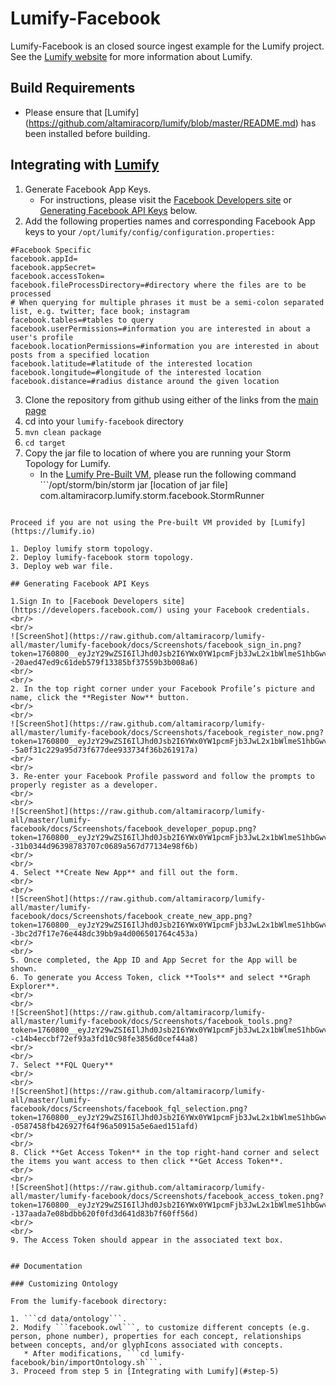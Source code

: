 # Lumify-Facebook

Lumify-Facebook is an closed source ingest example for the Lumify project. See the [Lumify website](http://lumify.io) for more information about Lumify.

## Build Requirements

* Please ensure that [Lumify] (https://github.com/altamiracorp/lumify/blob/master/README.md) has been installed before building.

## Integrating with [Lumify](https://lumify.io)

1. Generate Facebook App Keys.
   * For instructions, please visit the [Facebook Developers site](https://developers.facebook.com/) or [Generating Facebook API Keys](#generating-facebook-api-keys) below.
2. Add the following properties names and corresponding Facebook App keys to your ```/opt/lumify/config/configuration.properties:```

```
#Facebook Specific
facebook.appId=
facebook.appSecret=
facebook.accessToken=
facebook.fileProcessDirectory=#directory where the files are to be processed
# When querying for multiple phrases it must be a semi-colon separated list, e.g. twitter; face book; instagram
facebook.tables=#tables to query 
facebook.userPermissions=#information you are interested in about a user's profile
facebook.locationPermissions=#information you are interested in about posts from a specified location
facebook.latitude=#latitude of the interested location
facebook.longitude=#longitude of the interested location
facebook.distance=#radius distance around the given location
```

3. Clone the repository from github using either of the links from the [main page](https://github.com/altamiracorp/lumify-facebook)
4. cd into your ```lumify-facebook``` directory
5. <a name="step-5"/>```mvn clean package```
6. ```cd target```
7. Copy the jar file to location of where you are running your Storm Topology for Lumify.
   * In the [Lumify Pre-Built VM](https://github.com/altamiracorp/lumify/blob/master/docs/PREBUILT_VM.md), please run the following command ```/opt/storm/bin/storm jar
   [location of jar file]
   com.altamiracorp.lumify.storm.facebook.StormRunner
```

Proceed if you are not using the Pre-built VM provided by [Lumify](https://lumify.io)

1. Deploy lumify storm topology.
2. Deploy lumify-facebook storm topology.
3. Deploy web war file.

## Generating Facebook API Keys

1.Sign In to [Facebook Developers site](https://developers.facebook.com/) using your Facebook credentials.
<br/>
<br/>
![ScreenShot](https://raw.github.com/altamiracorp/lumify-all/master/lumify-facebook/docs/Screenshots/facebook_sign_in.png?token=1760800__eyJzY29wZSI6IlJhd0Jsb2I6YWx0YW1pcmFjb3JwL2x1bWlmeS1hbGwvbWFzdGVyL2x1bWlmeS1mYWNlYm9vay9kb2NzL1NjcmVlbnNob3RzL2ZhY2Vib29rX3NpZ25faW4ucG5nIiwiZXhwaXJlcyI6MTM4OTczNTQyN30%3D--20aed47ed9c61deb579f13385bf37559b3b008a6)
<br/>
<br/>
2. In the top right corner under your Facebook Profile’s picture and name, click the **Register Now** button.
<br/>
<br/>
![ScreenShot](https://raw.github.com/altamiracorp/lumify-all/master/lumify-facebook/docs/Screenshots/facebook_register_now.png?token=1760800__eyJzY29wZSI6IlJhd0Jsb2I6YWx0YW1pcmFjb3JwL2x1bWlmeS1hbGwvbWFzdGVyL2x1bWlmeS1mYWNlYm9vay9kb2NzL1NjcmVlbnNob3RzL2ZhY2Vib29rX3JlZ2lzdGVyX25vdy5wbmciLCJleHBpcmVzIjoxMzg5NzM1MzY0fQ%3D%3D--5a0f31c229a95d73f677dee933734f36b261917a)
<br/>
<br/>
3. Re-enter your Facebook Profile password and follow the prompts to properly register as a developer.
<br/>
<br/>
![ScreenShot](https://raw.github.com/altamiracorp/lumify-all/master/lumify-facebook/docs/Screenshots/facebook_developer_popup.png?token=1760800__eyJzY29wZSI6IlJhd0Jsb2I6YWx0YW1pcmFjb3JwL2x1bWlmeS1hbGwvbWFzdGVyL2x1bWlmeS1mYWNlYm9vay9kb2NzL1NjcmVlbnNob3RzL2ZhY2Vib29rX2RldmVsb3Blcl9wb3B1cC5wbmciLCJleHBpcmVzIjoxMzg5NzM1MzIwfQ%3D%3D--31b0344d96398783707c0689a567d77134e98f6b)
<br/>
<br/>
4. Select **Create New App** and fill out the form.
<br/>
<br/>
![ScreenShot](https://raw.github.com/altamiracorp/lumify-all/master/lumify-facebook/docs/Screenshots/facebook_create_new_app.png?token=1760800__eyJzY29wZSI6IlJhd0Jsb2I6YWx0YW1pcmFjb3JwL2x1bWlmeS1hbGwvbWFzdGVyL2x1bWlmeS1mYWNlYm9vay9kb2NzL1NjcmVlbnNob3RzL2ZhY2Vib29rX2NyZWF0ZV9uZXdfYXBwLnBuZyIsImV4cGlyZXMiOjEzODk3MzUyNzV9--3bc2d7f17e76e448dc39bb9a4d006501764c453a)
<br/>
<br/>
5. Once completed, the App ID and App Secret for the App will be shown.
6. To generate you Access Token, click **Tools** and select **Graph Explorer**.
<br/>
<br/>
![ScreenShot](https://raw.github.com/altamiracorp/lumify-all/master/lumify-facebook/docs/Screenshots/facebook_tools.png?token=1760800__eyJzY29wZSI6IlJhd0Jsb2I6YWx0YW1pcmFjb3JwL2x1bWlmeS1hbGwvbWFzdGVyL2x1bWlmeS1mYWNlYm9vay9kb2NzL1NjcmVlbnNob3RzL2ZhY2Vib29rX3Rvb2xzLnBuZyIsImV4cGlyZXMiOjEzODk3MzU0NDV9--c14b4eccbf72ef93a3fd10c98fe3856d0cef44a8)
<br/>
<br/>
7. Select **FQL Query**
<br/>
<br/>
![ScreenShot](https://raw.github.com/altamiracorp/lumify-all/master/lumify-facebook/docs/Screenshots/facebook_fql_selection.png?token=1760800__eyJzY29wZSI6IlJhd0Jsb2I6YWx0YW1pcmFjb3JwL2x1bWlmeS1hbGwvbWFzdGVyL2x1bWlmeS1mYWNlYm9vay9kb2NzL1NjcmVlbnNob3RzL2ZhY2Vib29rX2ZxbF9zZWxlY3Rpb24ucG5nIiwiZXhwaXJlcyI6MTM4OTczNTM0MX0%3D--0587458fb426927f64f96a50915a5e6aed151afd)
<br/>
<br/>
8. Click **Get Access Token** in the top right-hand corner and select the items you want access to then click **Get Access Token**.
<br/>
<br/>
![ScreenShot](https://raw.github.com/altamiracorp/lumify-all/master/lumify-facebook/docs/Screenshots/facebook_access_token.png?token=1760800__eyJzY29wZSI6IlJhd0Jsb2I6YWx0YW1pcmFjb3JwL2x1bWlmeS1hbGwvbWFzdGVyL2x1bWlmeS1mYWNlYm9vay9kb2NzL1NjcmVlbnNob3RzL2ZhY2Vib29rX2FjY2Vzc190b2tlbi5wbmciLCJleHBpcmVzIjoxMzg5NzM1MjAzfQ%3D%3D--137aada7e08bdbb620f0fd3d641d83b7f60ff56d)
<br/>
<br/>
9. The Access Token should appear in the associated text box.


## Documentation

### Customizing Ontology

From the lumify-facebook directory:

1. ```cd data/ontology```.
2. Modify ```facebook.owl```, to customize different concepts (e.g. person, phone number), properties for each concept, relationships between concepts, and/or glyphIcons associated with concepts.
   * After modifications, ```cd lumify-facebook/bin/importOntology.sh```.
3. Proceed from step 5 in [Integrating with Lumify](#step-5)

